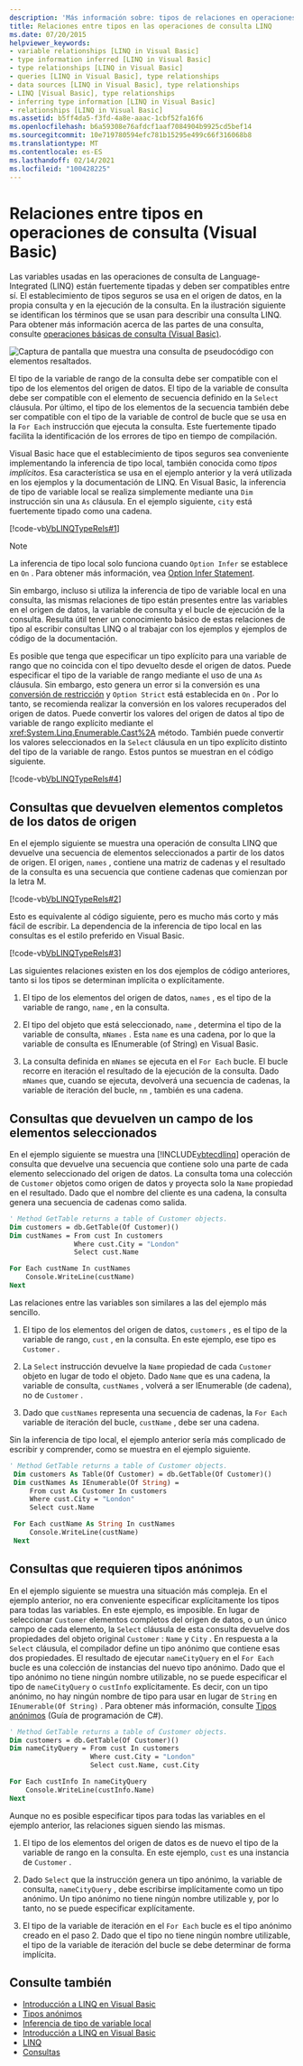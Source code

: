 ```yaml
---
description: 'Más información sobre: tipos de relaciones en operaciones de consulta (Visual Basic)'
title: Relaciones entre tipos en las operaciones de consulta LINQ
ms.date: 07/20/2015
helpviewer_keywords:
- variable relationships [LINQ in Visual Basic]
- type information inferred [LINQ in Visual Basic]
- type relationships [LINQ in Visual Basic]
- queries [LINQ in Visual Basic], type relationships
- data sources [LINQ in Visual Basic], type relationships
- LINQ [Visual Basic], type relationships
- inferring type information [LINQ in Visual Basic]
- relationships [LINQ in Visual Basic]
ms.assetid: b5ff4da5-f3fd-4a8e-aaac-1cbf52fa16f6
ms.openlocfilehash: b6a59308e76afdcf1aaf7084904b9925cd5bef14
ms.sourcegitcommit: 10e719780594efc781b15295e499c66f316068b8
ms.translationtype: MT
ms.contentlocale: es-ES
ms.lasthandoff: 02/14/2021
ms.locfileid: "100428225"
---
```

# <a name="type-relationships-in-query-operations-visual-basic"></a>Relaciones entre tipos en operaciones de consulta (Visual Basic)

Las variables usadas en las operaciones de consulta de Language-Integrated (LINQ) están fuertemente tipadas y deben ser compatibles entre sí. El establecimiento de tipos seguros se usa en el origen de datos, en la propia consulta y en la ejecución de la consulta. En la ilustración siguiente se identifican los términos que se usan para describir una consulta LINQ. Para obtener más información acerca de las partes de una consulta, consulte [operaciones básicas de consulta (Visual Basic)](basic-query-operations.md).

![Captura de pantalla que muestra una consulta de pseudocódigo con elementos resaltados.](./media/type-relationships-in-query-operations/linq-query-description-terms.png)

El tipo de la variable de rango de la consulta debe ser compatible con el tipo de los elementos del origen de datos. El tipo de la variable de consulta debe ser compatible con el elemento de secuencia definido en la `Select` cláusula. Por último, el tipo de los elementos de la secuencia también debe ser compatible con el tipo de la variable de control de bucle que se usa en la `For Each` instrucción que ejecuta la consulta. Este fuertemente tipado facilita la identificación de los errores de tipo en tiempo de compilación.

Visual Basic hace que el establecimiento de tipos seguros sea conveniente implementando la inferencia de tipo local, también conocida como *tipos implícitos*. Esa característica se usa en el ejemplo anterior y la verá utilizada en los ejemplos y la documentación de LINQ. En Visual Basic, la inferencia de tipo de variable local se realiza simplemente mediante una `Dim` instrucción sin una `As` cláusula. En el ejemplo siguiente, `city` está fuertemente tipado como una cadena.

[!code-vb[VbLINQTypeRels#1](~/samples/snippets/visualbasic/VS_Snippets_VBCSharp/VbLINQTypeRels/VB/Class1.vb#1)]

> [!NOTE]
> La inferencia de tipo local solo funciona cuando `Option Infer` se establece en `On` . Para obtener más información, vea [Option Infer Statement](../../../language-reference/statements/option-infer-statement.md).

Sin embargo, incluso si utiliza la inferencia de tipo de variable local en una consulta, las mismas relaciones de tipo están presentes entre las variables en el origen de datos, la variable de consulta y el bucle de ejecución de la consulta. Resulta útil tener un conocimiento básico de estas relaciones de tipo al escribir consultas LINQ o al trabajar con los ejemplos y ejemplos de código de la documentación.

Es posible que tenga que especificar un tipo explícito para una variable de rango que no coincida con el tipo devuelto desde el origen de datos. Puede especificar el tipo de la variable de rango mediante el uso de una `As` cláusula. Sin embargo, esto genera un error si la conversión es una [conversión de restricción](../../language-features/data-types/widening-and-narrowing-conversions.md) y `Option Strict` está establecida en `On` . Por lo tanto, se recomienda realizar la conversión en los valores recuperados del origen de datos. Puede convertir los valores del origen de datos al tipo de variable de rango explícito mediante el <xref:System.Linq.Enumerable.Cast%2A> método. También puede convertir los valores seleccionados en la `Select` cláusula en un tipo explícito distinto del tipo de la variable de rango. Estos puntos se muestran en el código siguiente.

[!code-vb[VbLINQTypeRels#4](~/samples/snippets/visualbasic/VS_Snippets_VBCSharp/VbLINQTypeRels/VB/Class1.vb#4)]

## <a name="queries-that-return-entire-elements-of-the-source-data"></a>Consultas que devuelven elementos completos de los datos de origen

En el ejemplo siguiente se muestra una operación de consulta LINQ que devuelve una secuencia de elementos seleccionados a partir de los datos de origen. El origen, `names` , contiene una matriz de cadenas y el resultado de la consulta es una secuencia que contiene cadenas que comienzan por la letra M.

[!code-vb[VbLINQTypeRels#2](~/samples/snippets/visualbasic/VS_Snippets_VBCSharp/VbLINQTypeRels/VB/Class1.vb#2)]

Esto es equivalente al código siguiente, pero es mucho más corto y más fácil de escribir. La dependencia de la inferencia de tipo local en las consultas es el estilo preferido en Visual Basic.

[!code-vb[VbLINQTypeRels#3](~/samples/snippets/visualbasic/VS_Snippets_VBCSharp/VbLINQTypeRels/VB/Class1.vb#3)]

Las siguientes relaciones existen en los dos ejemplos de código anteriores, tanto si los tipos se determinan implícita o explícitamente.

1. El tipo de los elementos del origen de datos, `names` , es el tipo de la variable de rango, `name` , en la consulta.

2. El tipo del objeto que está seleccionado, `name` , determina el tipo de la variable de consulta, `mNames` . Esta `name` es una cadena, por lo que la variable de consulta es IEnumerable (of String) en Visual Basic.

3. La consulta definida en `mNames` se ejecuta en el `For Each` bucle. El bucle recorre en iteración el resultado de la ejecución de la consulta. Dado `mNames` que, cuando se ejecuta, devolverá una secuencia de cadenas, la variable de iteración del bucle, `nm` , también es una cadena.

## <a name="queries-that-return-one-field-from-selected-elements"></a>Consultas que devuelven un campo de los elementos seleccionados

En el ejemplo siguiente se muestra una [!INCLUDE[vbtecdlinq](~/includes/vbtecdlinq-md.md)] operación de consulta que devuelve una secuencia que contiene solo una parte de cada elemento seleccionado del origen de datos. La consulta toma una colección de `Customer` objetos como origen de datos y proyecta solo la `Name` propiedad en el resultado. Dado que el nombre del cliente es una cadena, la consulta genera una secuencia de cadenas como salida.

```vb
' Method GetTable returns a table of Customer objects.
Dim customers = db.GetTable(Of Customer)()
Dim custNames = From cust In customers
                Where cust.City = "London"
                Select cust.Name

For Each custName In custNames
    Console.WriteLine(custName)
Next
```

Las relaciones entre las variables son similares a las del ejemplo más sencillo.

1. El tipo de los elementos del origen de datos, `customers` , es el tipo de la variable de rango, `cust` , en la consulta. En este ejemplo, ese tipo es `Customer` .

2. La `Select` instrucción devuelve la `Name` propiedad de cada `Customer` objeto en lugar de todo el objeto. Dado `Name` que es una cadena, la variable de consulta, `custNames` , volverá a ser IEnumerable (de cadena), no de `Customer` .

3. Dado que `custNames` representa una secuencia de cadenas, la `For Each` variable de iteración del bucle, `custName` , debe ser una cadena.

Sin la inferencia de tipo local, el ejemplo anterior sería más complicado de escribir y comprender, como se muestra en el ejemplo siguiente.

```vb
' Method GetTable returns a table of Customer objects.
 Dim customers As Table(Of Customer) = db.GetTable(Of Customer)()
 Dim custNames As IEnumerable(Of String) =
     From cust As Customer In customers
     Where cust.City = "London"
     Select cust.Name

 For Each custName As String In custNames
     Console.WriteLine(custName)
 Next
```

## <a name="queries-that-require-anonymous-types"></a>Consultas que requieren tipos anónimos

En el ejemplo siguiente se muestra una situación más compleja. En el ejemplo anterior, no era conveniente especificar explícitamente los tipos para todas las variables. En este ejemplo, es imposible. En lugar de seleccionar `Customer` elementos completos del origen de datos, o un único campo de cada elemento, la `Select` cláusula de esta consulta devuelve dos propiedades del objeto original `Customer` : `Name` y `City` . En respuesta a la `Select` cláusula, el compilador define un tipo anónimo que contiene esas dos propiedades. El resultado de ejecutar `nameCityQuery` en el `For Each` bucle es una colección de instancias del nuevo tipo anónimo. Dado que el tipo anónimo no tiene ningún nombre utilizable, no se puede especificar el tipo de `nameCityQuery` o `custInfo` explícitamente. Es decir, con un tipo anónimo, no hay ningún nombre de tipo para usar en lugar de `String` en `IEnumerable(Of String)` . Para obtener más información, consulte [Tipos anónimos](../../language-features/objects-and-classes/anonymous-types.md) (Guía de programación de C#).

```vb
' Method GetTable returns a table of Customer objects.
Dim customers = db.GetTable(Of Customer)()
Dim nameCityQuery = From cust In customers
                    Where cust.City = "London"
                    Select cust.Name, cust.City

For Each custInfo In nameCityQuery
    Console.WriteLine(custInfo.Name)
Next
```

Aunque no es posible especificar tipos para todas las variables en el ejemplo anterior, las relaciones siguen siendo las mismas.

1. El tipo de los elementos del origen de datos es de nuevo el tipo de la variable de rango en la consulta. En este ejemplo, `cust` es una instancia de `Customer` .

2. Dado `Select` que la instrucción genera un tipo anónimo, la variable de consulta, `nameCityQuery` , debe escribirse implícitamente como un tipo anónimo. Un tipo anónimo no tiene ningún nombre utilizable y, por lo tanto, no se puede especificar explícitamente.

3. El tipo de la variable de iteración en el `For Each` bucle es el tipo anónimo creado en el paso 2. Dado que el tipo no tiene ningún nombre utilizable, el tipo de la variable de iteración del bucle se debe determinar de forma implícita.

## <a name="see-also"></a>Consulte también

- [Introducción a LINQ en Visual Basic](getting-started-with-linq.md)
- [Tipos anónimos](../../language-features/objects-and-classes/anonymous-types.md)
- [Inferencia de tipo de variable local](../../language-features/variables/local-type-inference.md)
- [Introducción a LINQ en Visual Basic](../../language-features/linq/introduction-to-linq.md)
- [LINQ](../../language-features/linq/index.md)
- [Consultas](../../../language-reference/queries/index.md)
